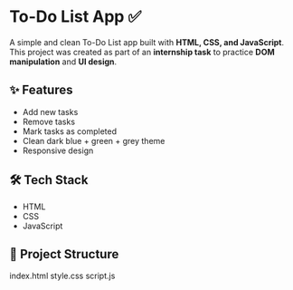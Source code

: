 # To-Do List App ✅

A simple and clean To-Do List app built with **HTML, CSS, and JavaScript**.  
This project was created as part of an **internship task** to practice **DOM manipulation** and **UI design**.

## ✨ Features
- Add new tasks
- Remove tasks
- Mark tasks as completed
- Clean dark blue + green + grey theme
- Responsive design

## 🛠️ Tech Stack
- HTML
- CSS
- JavaScript
## 📂 Project Structure
index.html
style.css
script.js
